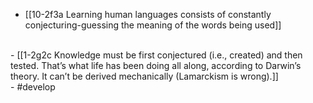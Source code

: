 - [[10-2f3a Learning human languages consists of constantly conjecturing-guessing the meaning of the words being used]]
<br>
- [[1-2g2c Knowledge must be first conjectured (i.e., created) and then tested. That’s what life has been doing all along, according to Darwin’s theory. It can’t be derived mechanically (Lamarckism is wrong).]]
<br>
- #develop
